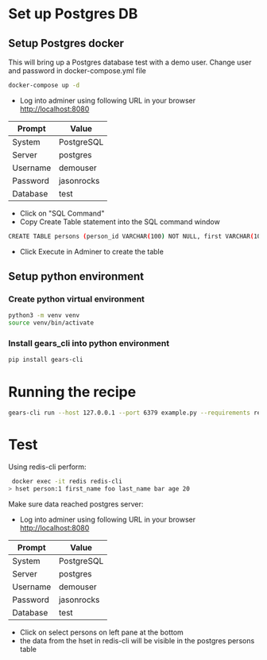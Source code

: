 # Set up Postgres DB

## Setup Postgres docker
This will bring up a Postgres database test with a demo user.  Change user and password in docker-compose.yml file

```bash
docker-compose up -d
```

* Log into adminer using following URL in your browser
[http://localhost:8080
](http://localhost:8080)

| Prompt   | Value      |
|----------|------------|
| System   | PostgreSQL |
| Server   | postgres   |
| Username | demouser   |
| Password | jasonrocks |
| Database | test       |

* Click on "SQL Command"
* Copy Create Table statement into the SQL command window
```bash
CREATE TABLE persons (person_id VARCHAR(100) NOT NULL, first VARCHAR(100) NOT NULL, last VARCHAR(100) NOT NULL, age INT NOT NULL, PRIMARY KEY (person_id));
```
* Click Execute in Adminer to create the table
## Setup python environment
### Create python virtual environment
```bash
python3 -m venv venv
source venv/bin/activate
```
### Install gears_cli into python environment
```bash
pip install gears-cli
```
# Running the recipe
```bash
gears-cli run --host 127.0.0.1 --port 6379 example.py --requirements requirements.txt
```

# Test
Using redis-cli perform:
```bash
 docker exec -it redis redis-cli
> hset person:1 first_name foo last_name bar age 20
```

Make sure data reached postgres server:
* Log into adminer using following URL in your browser 
[http://localhost:8080
](http://localhost:8080)

| Prompt   | Value      |
|----------|------------|
| System   | PostgreSQL |
| Server   | postgres   |
| Username | demouser   |
| Password | jasonrocks |
| Database | test       |
* Click on select persons on left pane at the bottom
* the data from the hset in redis-cli will be visible in the postgres persons table
